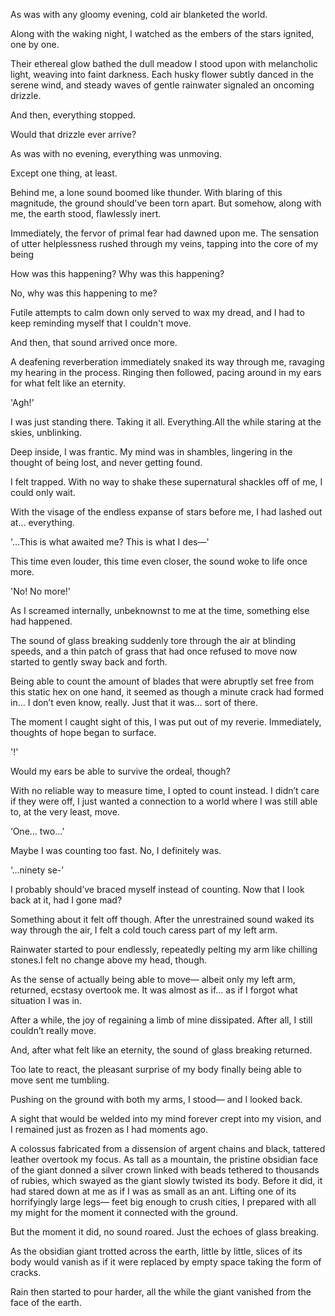 As was with any gloomy evening, cold air blanketed the world.

Along with the waking night, I watched as the embers of the stars ignited, one by one.

Their ethereal glow bathed the dull meadow I stood upon with melancholic light, weaving into faint darkness. Each husky flower subtly danced in the serene wind, and steady waves of gentle rainwater signaled an oncoming drizzle.

And then, everything stopped.

Would that drizzle ever arrive?

As was with no evening, everything was unmoving.

Except one thing, at least.

Behind me, a lone sound boomed like thunder. With blaring of this magnitude, the ground should've been torn apart. But somehow, along with me, the earth stood, flawlessly inert.

Immediately, the fervor of primal fear had dawned upon me. The sensation of utter helplessness rushed through my veins, tapping into the core of my being

How was this happening? Why was this happening?

No, why was this happening to me?

Futile attempts to calm down only served to wax my dread, and I had to keep reminding myself that I couldn't move.

And then, that sound arrived once more.

A deafening reverberation immediately snaked its way through me, ravaging my hearing in the process. Ringing then followed, pacing around in my ears for what felt like an eternity.

'Agh!'

I was just standing there. Taking it all. Everything.All the while staring at the skies, unblinking.

Deep inside, I was frantic. My mind was in shambles, lingering in the thought of being lost, and never getting found.

I felt trapped. With no way to shake these supernatural shackles off of me, I could only wait.

With the visage of the endless expanse of stars before me, I had lashed out at... everything.

'...This is what awaited me? This is what I des—'

This time even louder, this time even closer, the sound woke to life once more.

'No! No more!'

As I screamed internally, unbeknownst to me at the time, something else had happened.

The sound of glass breaking suddenly tore through the air at blinding speeds, and a thin patch of grass that had once refused to move now started to gently sway back and forth.

Being able to count the amount of blades that were abruptly set free from this static hex on one hand, it seemed as though a minute crack had formed in… I don’t even know, really. Just that it was… sort of there.

The moment I caught sight of this, I was put out of my reverie. Immediately, thoughts of hope began to surface.

'!'

Would my ears be able to survive the ordeal, though?

With no reliable way to measure time, I opted to count instead. I didn’t care if they were off, I just wanted a connection to a world where I was still able to, at the very least, move.

‘One... two…’

Maybe I was counting too fast. No, I definitely was.

‘...ninety se-’

I probably should’ve braced myself instead of counting. Now that I look back at it, had I gone mad?

Something about it felt off though. After the unrestrained sound waked its way through the air, I felt a cold touch caress part of my left arm.

Rainwater started to pour endlessly, repeatedly pelting my arm like chilling stones.I felt no change above my head, though.

As the sense of actually being able to move— albeit only my left arm, returned, ecstasy overtook me. It was almost as if… as if I forgot what situation I was in.

After a while, the joy of regaining a limb of mine dissipated. After all, I still couldn’t really move.

And, after what felt like an eternity, the sound of glass breaking returned.

Too late to react, the pleasant surprise of my body finally being able to move sent me tumbling.

Pushing on the ground with both my arms, I stood— and I looked back.

A sight that would be welded into my mind forever crept into my vision, and I remained just as frozen as I had moments ago.

A colossus fabricated from a dissension of argent chains and black, tattered leather overtook my focus. As tall as a mountain, the pristine obsidian face of the giant donned a silver crown linked with beads tethered to thousands of rubies, which swayed as the giant slowly twisted its body. Before it did, it had stared down at me as if I was as small as an ant. Lifting one of its horrifyingly large legs— feet big enough to crush cities, I prepared with all my might for the moment it connected with the ground.

But the moment it did, no sound roared. Just the echoes of glass breaking.

As the obsidian giant trotted across the earth, little by little, slices of its body would vanish as if it were replaced by empty space taking the form of cracks.

Rain then started to pour harder, all the while the giant vanished from the face of the earth.